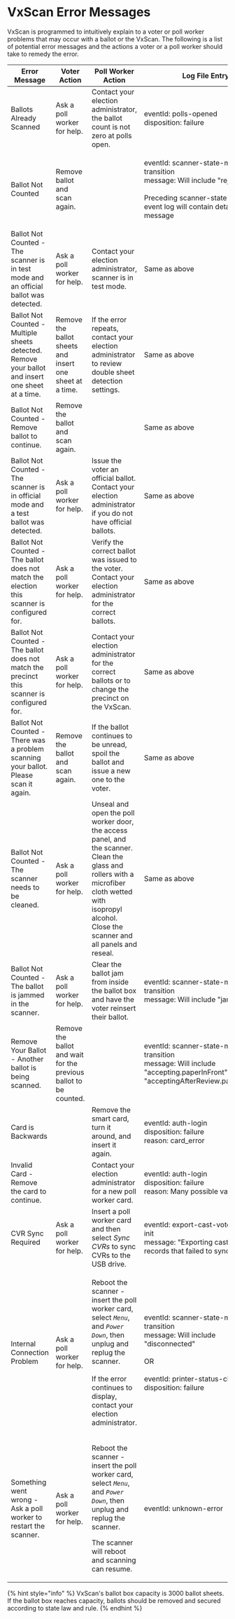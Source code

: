 # VxScan Error Messages

VxScan is programmed to intuitively explain to a voter or poll worker problems that may occur with a ballot or the VxScan.  The following is a list of potential error messages and the actions a voter or a poll worker should take to remedy the error.

| Error Message                                                                                      | Voter Action                                                      | Poll Worker Action                                                                                                                                                                                                                                   | Log File Entry                                                                                                                                                             |
| -------------------------------------------------------------------------------------------------- | ----------------------------------------------------------------- | ---------------------------------------------------------------------------------------------------------------------------------------------------------------------------------------------------------------------------------------------------- | -------------------------------------------------------------------------------------------------------------------------------------------------------------------------- |
| Ballots Already Scanned                                                                            | Ask a poll worker for help.                                       | Contact your election administrator, the ballot count is not zero at polls open.                                                                                                                                                                     | <p>eventId: polls-opened<br>disposition: failure</p>                                                                                                                       |
| Ballot Not Counted                                                                                 | Remove ballot and scan again.                                     |                                                                                                                                                                                                                                                      | <p>eventId: scanner-state-machine-transition<br>message: Will include "rejecting"<br><br>Preceding scanner-state-machine-event log will contain details in its message</p> |
| Ballot Not Counted - The scanner is in test mode and an official ballot was detected.              | Ask a poll worker for help.                                       | Contact your election administrator, scanner is in test mode.                                                                                                                                                                                        | Same as above                                                                                                                                                              |
| Ballot Not Counted - Multiple sheets detected. Remove your ballot and insert one sheet at a time.  | Remove the ballot sheets and insert one sheet at a time.          | If the error repeats, contact your election administrator to review double sheet detection settings.                                                                                                                                                 | Same as above                                                                                                                                                              |
| Ballot Not Counted - Remove ballot to continue.                                                    | Remove the ballot and scan again.                                 |                                                                                                                                                                                                                                                      | Same as above                                                                                                                                                              |
| Ballot Not Counted - The scanner is in official mode and a test ballot was detected.               | Ask a poll worker for help.                                       | Issue the voter an official ballot. Contact your election administrator if you do not have official ballots.                                                                                                                                         | Same as above                                                                                                                                                              |
| Ballot Not Counted - The ballot does not match the election this scanner is configured for.        | Ask a poll worker for help.                                       | Verify the correct ballot was issued to the voter. Contact your election administrator for the correct ballots.                                                                                                                                      | Same as above                                                                                                                                                              |
| Ballot Not Counted - The ballot does not match the precinct this scanner is configured for.        | Ask a poll worker for help.                                       | Contact your election administrator for the correct ballots or to change the precinct on the VxScan.                                                                                                                                                 | Same as above                                                                                                                                                              |
| Ballot Not Counted - There was a problem scanning your ballot. Please scan it again.               | Remove the ballot and scan again.                                 | If the ballot continues to be unread, spoil the ballot and issue a new one to the voter.                                                                                                                                                             | Same as above                                                                                                                                                              |
| Ballot Not Counted - The scanner needs to be cleaned.                                              | Ask a poll worker for help.                                       | Unseal and open the poll worker door, the access panel, and the scanner. Clean the glass and rollers with a microfiber cloth wetted with isopropyl alcohol. Close the scanner and all panels and reseal.                                             | Same as above                                                                                                                                                              |
| Ballot Not Counted - The ballot is jammed in the scanner.                                          | Ask a poll worker for help.                                       | Clear the ballot jam from inside the ballot box and have the voter reinsert their ballot.                                                                                                                                                            | <p>eventId: scanner-state-machine-transition<br>message: Will include "jammed"</p>                                                                                         |
| Remove Your Ballot - Another ballot is being scanned.                                              | Remove the ballot and wait for the previous ballot to be counted. |                                                                                                                                                                                                                                                      | <p>eventId: scanner-state-machine-transition<br>message: Will include "accepting.paperInFront" or "acceptingAfterReview.paperInFront"</p>                                  |
| Card is Backwards                                                                                  |                                                                   | Remove the smart card, turn it around, and insert it again.                                                                                                                                                                                          | <p>eventId: auth-login<br>disposition: failure<br>reason: card_error</p>                                                                                                   |
| Invalid Card - Remove the card to continue.                                                        |                                                                   | Contact your election administrator for a new poll worker card.                                                                                                                                                                                      | <p>eventId: auth-login<br>disposition: failure<br>reason: Many possible values</p>                                                                                         |
| CVR Sync Required                                                                                  | Ask a poll worker for help.                                       | Insert a poll worker card and then select _Sync CVRs_ to sync CVRs to the USB drive.                                                                                                                                                                 | <p>eventId: export-cast-vote-records-init<br>message: "Exporting cast vote records that failed to sync..."</p>                                                             |
| Internal Connection Problem                                                                        | Ask a poll worker for help.                                       | <p>Reboot the scanner - insert the poll worker card, select <em><code>Menu</code></em>, and <em><code>Power Down</code></em>, then unplug and replug the scanner.<br><br>If the error continues to display, contact your election administrator.</p> | <p>eventId: scanner-state-machine-transition<br>message: Will include "disconnected"<br><br>OR<br><br>eventId: printer-status-changed<br>disposition: failure</p>          |
| Something went wrong - Ask a poll worker to restart the scanner.                                   | Ask a poll worker for help.                                       | <p>Reboot the scanner - insert the poll worker card, select <em><code>Menu</code></em>, and <em><code>Power Down</code></em>, then unplug and replug the scanner.</p><p></p><p>The scanner will reboot and scanning can resume.</p>                  | eventId: unknown-error                                                                                                                                                     |



{% hint style="info" %}
VxScan's ballot box capacity is 3000 ballot sheets. If the ballot box reaches capacity, ballots should be removed and secured according to state law and rule.
{% endhint %}

